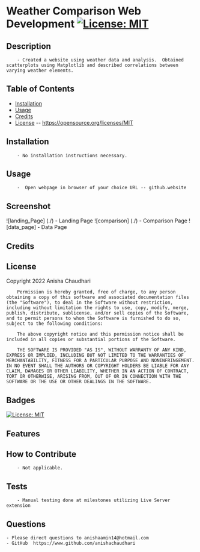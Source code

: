 # Weather Comparison Web Development [![License: MIT](https://img.shields.io/badge/License-MIT-yellow.svg)](https://opensource.org/licenses/MIT)

## Description
        - Created a website using weather data and analysis.  Obtained scatterplots using Matplotlib and described correlations between varying weather elements.
## Table of Contents
- [Installation](#installation)
- [Usage](#usage)
- [Credits](#credits)
- [License](#license) -- https://opensource.org/licenses/MIT

## Installation
        - No installation instructions necessary.
## Usage
        -  Open webpage in browser of your choice URL -- github.website
## Screenshot
![landing_Page] (./)
    - Landing Page
![comparison] (./)
    - Comparison Page
![data_page]
    - Data Page
## Credits

## License
  Copyright 2022 Anisha Chaudhari

        Permission is hereby granted, free of charge, to any person obtaining a copy of this software and associated documentation files (the "Software"), to deal in the Software without restriction, including without limitation the rights to use, copy, modify, merge, publish, distribute, sublicense, and/or sell copies of the Software, and to permit persons to whom the Software is furnished to do so, subject to the following conditions:
        
        The above copyright notice and this permission notice shall be included in all copies or substantial portions of the Software.
        
        THE SOFTWARE IS PROVIDED "AS IS", WITHOUT WARRANTY OF ANY KIND, EXPRESS OR IMPLIED, INCLUDING BUT NOT LIMITED TO THE WARRANTIES OF MERCHANTABILITY, FITNESS FOR A PARTICULAR PURPOSE AND NONINFRINGEMENT. IN NO EVENT SHALL THE AUTHORS OR COPYRIGHT HOLDERS BE LIABLE FOR ANY CLAIM, DAMAGES OR OTHER LIABILITY, WHETHER IN AN ACTION OF CONTRACT, TORT OR OTHERWISE, ARISING FROM, OUT OF OR IN CONNECTION WITH THE SOFTWARE OR THE USE OR OTHER DEALINGS IN THE SOFTWARE.
## Badges
 [![License: MIT](https://img.shields.io/badge/License-MIT-yellow.svg)](https://opensource.org/licenses/MIT)
## Features

## How to Contribute
        - Not applicable.
## Tests
        - Manual testing done at milestones utilizing Live Server extension
## Questions
    - Please direct questions to anishaamin14@hotmail.com    
    - GitHub  https://www.github.com/anishachaudhari 